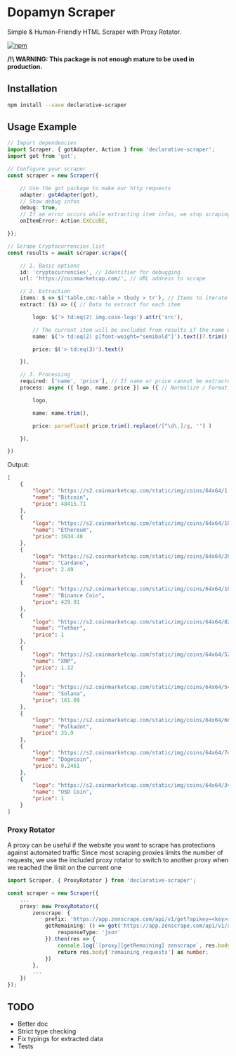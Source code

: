 # Dopamyn Scraper

Simple & Human-Friendly HTML Scraper with Proxy Rotator.

[![npm](https://img.shields.io/npm/v/declarative-scraper)](https://www.npmjs.com/package/declarative-scraper)

**/!\ WARNING: This package is not enough mature to be used in production.**

## Installation

```bash
npm install --save declarative-scraper
```

## Usage Example

```typescript
// Import dependencies
import Scraper, { gotAdapter, Action } from 'declarative-scraper';
import got from 'got';

// Configure your scraper
const scraper = new Scraper({

    // Use the got package to make our http requests
    adapter: gotAdapter(got),
    // Show debug infos 
    debug: true,
    // If an error occurs while extracting item infos, we stop scraping by throwing an error
    onItemError: Action.EXCLUDE,

});

// Scrape Cryptocurrencies list
const results = await scraper.scrape({

    // 1. Basic options
    id: 'cryptocurrencies', // Identifier for debugging
    url: 'https://coinmarketcap.com/', // URL address to scrape

    // 2. Extraction
    items: $ => $('table.cmc-table > tbody > tr'), // Items to iterate
    extract: ($) => ({ // Data to extract for each item

        logo: $('> td:eq(2) img.coin-logo').attr('src'),

        // The current item will be excluded from results if the name can't be extracted
        name: $('> td:eq(2) p[font-weight="semibold"]').text()?.trim() || Action.EXCLUDE,

        price: $('> td:eq(3)').text()

    }),

    // 3. Processing
    required: ['name', 'price'], // If name or price cannot be extracted, an error will be thrown
    process: async ({ logo, name, price }) => ({ // Normalize / Format the extracted data

        logo,

        name: name.trim(),

        price: parseFloat( price.trim().replace(/[^\d\.]/g, '') )

    }),

})
```

Output:

```json
[
    {
        "logo": "https://s2.coinmarketcap.com/static/img/coins/64x64/1.png",
        "name": "Bitcoin",
        "price": 48415.71
    },
    {
        "logo": "https://s2.coinmarketcap.com/static/img/coins/64x64/1027.png",
        "name": "Ethereum",
        "price": 3634.48
    },
    {
        "logo": "https://s2.coinmarketcap.com/static/img/coins/64x64/2010.png",
        "name": "Cardano",
        "price": 2.49
    },
    {
        "logo": "https://s2.coinmarketcap.com/static/img/coins/64x64/1839.png",
        "name": "Binance Coin",
        "price": 429.91
    },
    {
        "logo": "https://s2.coinmarketcap.com/static/img/coins/64x64/825.png",
        "name": "Tether",
        "price": 1
    },
    {
        "logo": "https://s2.coinmarketcap.com/static/img/coins/64x64/52.png",
        "name": "XRP",
        "price": 1.12
    },
    {
        "logo": "https://s2.coinmarketcap.com/static/img/coins/64x64/5426.png",
        "name": "Solana",
        "price": 161.09
    },
    {
        "logo": "https://s2.coinmarketcap.com/static/img/coins/64x64/6636.png",
        "name": "Polkadot",
        "price": 35.9
    },
    {
        "logo": "https://s2.coinmarketcap.com/static/img/coins/64x64/74.png",
        "name": "Dogecoin",
        "price": 0.2461
    },
    {
        "logo": "https://s2.coinmarketcap.com/static/img/coins/64x64/3408.png",
        "name": "USD Coin",
        "price": 1
    }
]
```

### Proxy Rotator

A proxy can be useful if the website you want to scrape has protections against automated traffic
Since most scraping proxies limits the number of requests, we use the included proxy rotator
    to switch to another proxy when we reached the limit on the current one

```typescript
import Scraper, { ProxyRotator } from 'declarative-scraper';

const scraper = new Scraper({
    ...
    proxy: new ProxyRotator({
        zenscrape: {
            prefix: 'https://app.zenscrape.com/api/v1/get?apikey=<key>>&url=',
            getRemaining: () => got('https://app.zenscrape.com/api/v1/status?apikey=<key>>', {
                responseType: 'json'
            }).then(res => {
                console.log(`[proxy][getRemaining] zenscrape`, res.body);
                return res.body['remaining_requests'] as number;
            })
        },
        ...
    })
});
```

## TODO

* Better doc
* Strict type checking
* Fix typings for extracted data
* Tests